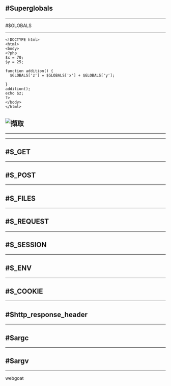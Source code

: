 #Superglobals
---

---
#$GLOBALS

---

    <!DOCTYPE html>
    <html>
    <body>
    <?php 
    $x = 70;
    $y = 25; 

    function addition() {
      $GLOBALS['z'] = $GLOBALS['x'] + $GLOBALS['y'];

    }
    addition();
    echo $z;
    ?>
    </body>
    </html>
![擷取](https://user-images.githubusercontent.com/71476321/117915696-6a5d0480-b318-11eb-90ff-b02c03ed6bc8.JPG)
---


---

---
#$_GET
---

---
#$_POST
---

---
#$_FILES
---

---
#$_REQUEST
---

---
#$_SESSION
---

---
#$_ENV
---

---
#$_COOKIE
---

---
#$http_response_header
---

---
#$argc
---

---
#$argv
---

---

webgoat
